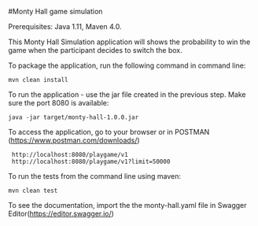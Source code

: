 #Monty Hall game simulation

Prerequisites: Java 1.11, Maven 4.0.

This Monty Hall Simulation application will shows the probability to win the game when the participant decides to switch the box. 

To package the application, run the following command in command line:

    mvn clean install  

To run the application - use the jar file created in the previous step. Make sure the port 8080 is available:

    java -jar target/monty-hall-1.0.0.jar

 To access the application, go to your browser or in POSTMAN (https://www.postman.com/downloads/)
 
     http://localhost:8080/playgame/v1
     http://localhost:8080/playgame/v1?limit=50000
     
 To run the tests from the command line using maven:
 
    mvn clean test
 
 To see the documentation, import the the monty-hall.yaml file in Swagger Editor(https://editor.swagger.io/)
